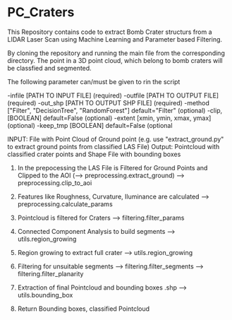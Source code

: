 # PC_Craters


This Repository contains code to extract Bomb Crater structurs from a LIDAR Laser Scan using Machine Learning and Parameter based Filtering.

By cloning the repository and running the main file from the corresponding directory. The point in a 3D point cloud, which belong to bomb craters will be classfied and segmented.

The following parameter can/must be given to rin the script

-infile     [PATH TO INPUT FILE] (required)
-outfile    [PATH TO OUTPUT FILE] (required)
-out_shp    [PATH TO OUTPUT SHP FILE] (required)
-method     ["Filter", "DecisionTree", "RandomForest"] default="Filter" (optional)
-clip,      [BOOLEAN] default=False (optional)
-extent     [xmin, ymin, xmax, ymax] (optional)
-keep_tmp   [BOOLEAN] default=False (optional



INPUT: File with Point Cloud of Ground point (e.g. use "extract_ground.py" to extract ground points from classified LAS File)
Output: Pointcloud with classified crater points and Shape File with bounding boxes

1. In the prepocessing the LAS File is Filtered for Ground Points and Clipped to the AOI
    (--> preprocessing.extract_ground)
    --> preprocessing.clip_to_aoi

2. Features like Roughness, Curvature, Iluminance are calculated
    --> preprocessing.calculate_params

3. Pointcloud is filtered for Craters
    --> filtering.filter_params

4. Connected Component Analysis to build segments
    --> utils.region_growing

5. Region growing to extract full crater
    --> utils.region_growing

6. Filtering for unsuitable segments
    --> filtering.filter_segments
    --> filtering.filter_planarity

7. Extraction of final Pointcloud and bounding boxes .shp
    --> utils.bounding_box
    
8. Return Bounding boxes, classified Pointcloud
    
  
